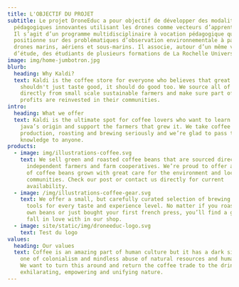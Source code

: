 ```yaml
---
title: L'OBJECTIF DU PROJET
subtitle: Le projet DroneEduc a pour objectif de développer des modalités
  pédagogiques innovantes utilisant les drones comme vecteurs d’apprentissage.
  Il s’agit d’un programme multidisciplinaire à vocation pédagogique qui se
  positionne sur des problématiques d’observation environnementale à partir de
  drones marins, aériens et sous-marins. Il associe, autour d’un même vecteur
  d’étude, des étudiants de plusieurs formations de La Rochelle Université.
image: img/home-jumbotron.jpg
blurb:
  heading: Why Kaldi?
  text: Kaldi is the coffee store for everyone who believes that great coffee
    shouldn't just taste good, it should do good too. We source all of our beans
    directly from small scale sustainable farmers and make sure part of the
    profits are reinvested in their communities.
intro:
  heading: What we offer
  text: Kaldi is the ultimate spot for coffee lovers who want to learn about their
    java’s origin and support the farmers that grew it. We take coffee
    production, roasting and brewing seriously and we’re glad to pass that
    knowledge to anyone.
products:
  - image: img/illustrations-coffee.svg
    text: We sell green and roasted coffee beans that are sourced directly from
      independent farmers and farm cooperatives. We’re proud to offer a variety
      of coffee beans grown with great care for the environment and local
      communities. Check our post or contact us directly for current
      availability.
  - image: /img/illustrations-coffee-gear.svg
    text: We offer a small, but carefully curated selection of brewing gear and
      tools for every taste and experience level. No matter if you roast your
      own beans or just bought your first french press, you’ll find a gadget to
      fall in love with in our shop.
  - image: site/static/img/droneeduc-logo.svg
    text: Test du logo
values:
  heading: Our values
  text: Coffee is an amazing part of human culture but it has a dark side too –
    one of colonialism and mindless abuse of natural resources and human lives.
    We want to turn this around and return the coffee trade to the drink’s
    exhilarating, empowering and unifying nature.
---
```

